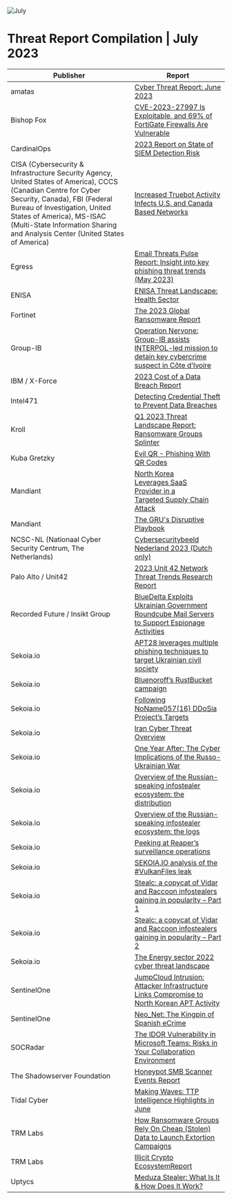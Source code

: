 
![July](https://github.com/jwennekers/2023-Threat-Report-Compilation/assets/136587455/a876dbe1-c854-49b5-bdaa-6656c4fccf94)

# Threat Report Compilation | July 2023

| Publisher  | Report |
| ------------- | ------------- |
|amatas|[Cyber Threat Report: June 2023](https://www.amatas.com/reports/cyber-threat-report-june-2023/)|
|Bishop Fox|[CVE-2023-27997 Is Exploitable, and 69% of FortiGate Firewalls Are Vulnerable](https://bishopfox.com/blog/cve-2023-27997-exploitable-and-fortigate-firewalls-vulnerable)|
|CardinalOps|[2023 Report on State of SIEM Detection Risk](https://cardinalops.com/whitepapers/2023-report-on-state-of-siem-detection-risk)|
|CISA (Cybersecurity & Infrastructure Security Agency, United States of America), CCCS (Canadian Centre for Cyber Security, Canada), FBI (Federal Bureau of Investigation, United States of America), MS-ISAC (Multi-State Information Sharing and Analysis Center (United States of America)|[Increased Truebot Activity Infects U.S. and Canada Based Networks](https://www.ic3.gov/Media/News/2023/230707.pdf)|
|Egress|[Email Threats Pulse Report: Insight into key phishing threat trends (May 2023)](https://www.egress.com/media/ugwd0nuj/egress-email-threats-pulse-report-may-2023.pdf)|
|ENISA|[ENISA Threat Landscape: Health Sector](https://www.enisa.europa.eu/publications/health-threat-landscape)|
|Fortinet|[The 2023 Global Ransomware Report](https://www.fortinet.com/content/dam/fortinet/assets/reports/report-2023-ransomware-global-research.pdf)|
|Group-IB|[Operation Nervone: Group-IB assists INTERPOL-led mission to detain key cybercrime suspect in Côte d’Ivoire](https://www.group-ib.com/media-center/press-releases/operation-nervone/)|
|IBM / X-Force|[2023 Cost of a Data Breach Report](https://www.ibm.com/downloads/cas/E3G5JMBP)|
|Intel471|[Detecting Credential Theft to Prevent Data Breaches](https://intel471.com/blog/detecting-credential-theft-to-prevent-data-breaches)|
|Kroll|[Q1 2023 Threat Landscape Report: Ransomware Groups Splinter](https://www.kroll.com/-/media/kroll/pdfs/publications/q1-2023-threat-landscape-report.pdf)|
|Kuba Gretzky|[Evil QR - Phishing With QR Codes](https://breakdev.org/evilqr-phishing/)|
|Mandiant|[North Korea Leverages SaaS Provider in a Targeted Supply Chain Attack](https://www.mandiant.com/resources/blog/north-korea-supply-chain)|
|Mandiant|[The GRU's Disruptive Playbook](https://www.mandiant.com/resources/blog/gru-disruptive-playbook)|
|NCSC-NL (Nationaal Cyber Security Centrum, The Netherlands)|[Cybersecuritybeeld Nederland 2023 (Dutch only)](https://www.ncsc.nl/onderwerpen/cyber-security-beeld-nederland/documenten/publicaties/2023/juli/3/cybersecuritybeeld-nederland-2023)|
|Palo Alto / Unit42|[2023 Unit 42 Network Threat Trends Research Report](https://start.paloaltonetworks.com/unit-42-network-threat-trends-report-malware-2023.html)|
|Recorded Future / Insikt Group|[BlueDelta Exploits Ukrainian Government Roundcube Mail Servers to Support Espionage Activities](https://www.recordedfuture.com/bluedelta-exploits-ukrainian-government-roundcube-mail-servers)|
|Sekoia.io|[APT28 leverages multiple phishing techniques to target Ukrainian civil society](https://blog.sekoia.io/apt28-leverages-multiple-phishing-techniques-to-target-ukrainian-civil-society/)|
|Sekoia.io|[Bluenoroff’s RustBucket campaign](https://blog.sekoia.io/bluenoroffs-rustbucket-campaign/)|
|Sekoia.io|[Following NoName057(16) DDoSia Project’s Targets](https://blog.sekoia.io/following-noname05716-ddosia-projects-targets/)|
|Sekoia.io|[Iran Cyber Threat Overview](https://blog.sekoia.io/iran-cyber-threat-overview/)|
|Sekoia.io|[One Year After: The Cyber Implications of the Russo-Ukrainian War](https://blog.sekoia.io/one-year-after-the-cyber-implications-of-the-russo-ukrainian-war/)|
|Sekoia.io|[Overview of the Russian-speaking infostealer ecosystem: the distribution](https://blog.sekoia.io/overview-of-the-russian-speaking-infostealer-ecosystem-the-distribution/)|
|Sekoia.io|[Overview of the Russian-speaking infostealer ecosystem: the logs](https://blog.sekoia.io/overview-of-the-russian-speaking-infostealer-ecosystem-the-logs/)|
|Sekoia.io|[Peeking at Reaper’s surveillance operations](https://blog.sekoia.io/peeking-at-reaper-surveillance-operations-against-north-korea-defectors/)|
|Sekoia.io|[SEKOIA.IO analysis of the #VulkanFiles leak](https://blog.sekoia.io/sekoia-io-analysis-of-the-vulkanfiles-leak/)|
|Sekoia.io|[Stealc: a copycat of Vidar and Raccoon infostealers gaining in popularity – Part 1](https://blog.sekoia.io/stealc-a-copycat-of-vidar-and-raccoon-infostealers-gaining-in-popularity-part-1/)|
|Sekoia.io|[Stealc: a copycat of Vidar and Raccoon infostealers gaining in popularity – Part 2](https://blog.sekoia.io/stealc-a-copycat-of-vidar-and-raccoon-infostealers-gaining-in-popularity-part-2/)|
|Sekoia.io|[The Energy sector 2022 cyber threat landscape](https://blog.sekoia.io/the-energy-sector-2022-cyber-threat-landscape/)|
|SentinelOne|[JumpCloud Intrusion: Attacker Infrastructure Links Compromise to North Korean APT Activity](https://www.sentinelone.com/labs/jumpcloud-intrusion-attacker-infrastructure-links-compromise-to-north-korean-apt-activity/)|
|SentinelOne|[Neo_Net: The Kingpin of Spanish eCrime](https://www.sentinelone.com/blog/neo_net-the-kingpin-of-spanish-ecrime/)|
|SOCRadar|[The IDOR Vulnerability in Microsoft Teams: Risks in Your Collaboration Environment](https://socradar.io/the-idor-vulnerability-in-microsoft-teams-risks-in-your-collaboration-environment/)|
|The Shadowserver Foundation|[Honeypot SMB Scanner Events Report](https://www.shadowserver.org/what-we-do/network-reporting/honeypot-smb-scanner-events-report/)|
|Tidal Cyber|[Making Waves: TTP Intelligence Highlights in June](https://www.tidalcyber.com/blog/making-waves-ttp-intelligence-highlights-in-june)|
|TRM Labs|[How Ransomware Groups Rely On Cheap (Stolen) Data to Launch Extortion Campaigns](https://www.trmlabs.com/post/how-ransomware-groups-rely-on-cheap-stolen-data-to-launch-extortion-campaigns)|
|TRM Labs|[Illicit Crypto EcosystemReport](https://www.trmlabs.com/report)|
|Uptycs|[Meduza Stealer: What Is It & How Does It Work?](https://www.uptycs.com/blog/what-is-meduza-stealer-and-how-does-it-work)|
